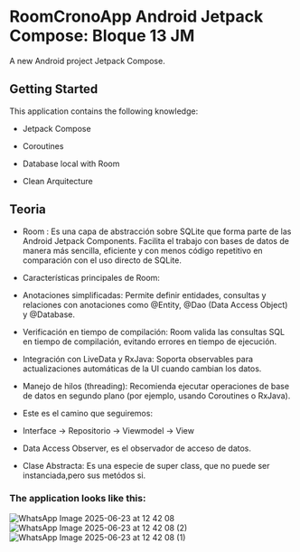 #  RoomCronoApp Android Jetpack Compose: Bloque 13 JM

A new Android project Jetpack Compose.

## Getting Started

This application contains the following knowledge:

- Jetpack Compose
  
- Coroutines

- Database local with Room

- Clean Arquitecture

## Teoria

- Room :  Es una capa de abstracción sobre SQLite que forma parte de las Android Jetpack Components. Facilita el trabajo con bases de datos de manera más sencilla, eficiente
  y con menos código repetitivo en comparación con el uso directo de SQLite.

- Características principales de Room:

- Anotaciones simplificadas: Permite definir entidades, consultas y relaciones con anotaciones como @Entity, @Dao (Data Access Object) y @Database.

- Verificación en tiempo de compilación: Room valida las consultas SQL en tiempo de compilación, evitando errores en tiempo de ejecución.

- Integración con LiveData y RxJava: Soporta observables para actualizaciones automáticas de la UI cuando cambian los datos.

- Manejo de hilos (threading): Recomienda ejecutar operaciones de base de datos en segundo plano (por ejemplo, usando Coroutines o RxJava).

- Este es el camino que seguiremos:
- Interface -> Repositorio -> Viewmodel -> View
- Data Access Observer, es el observador de acceso de datos.

- Clase Abstracta: Es una especie de super class, que no puede ser instanciada,pero sus metódos si.

### The application looks like this:
![WhatsApp Image 2025-06-23 at 12 42 08](https://github.com/user-attachments/assets/f25a0f16-df08-4d7c-931c-dd6315a56066)
![WhatsApp Image 2025-06-23 at 12 42 08 (2)](https://github.com/user-attachments/assets/5e088e70-e377-4e21-92ae-cc6beb9640dd)
![WhatsApp Image 2025-06-23 at 12 42 08 (1)](https://github.com/user-attachments/assets/a93a74a6-5299-48c5-8949-b25371b1f8ae)




